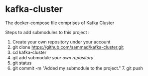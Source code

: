 # kafka-cluster

The docker-compose file comprises of Kafka Cluster 

Steps to add submodules to this project : 
1. Create your own repository under your account
2. git clone https://github.com/sammad/kafka-cluster.git
3. cd kafka-cluster
4. git add submodule _your own repository_
5. git status
6. git commit -m "Added my submodule to the project."
7. git push

